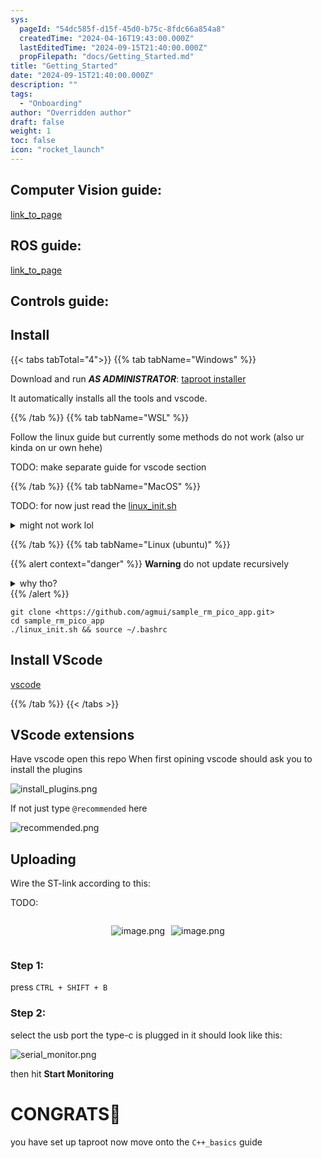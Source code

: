```yaml
---
sys:
  pageId: "54dc585f-d15f-45d0-b75c-8fdc66a854a8"
  createdTime: "2024-04-16T19:43:00.000Z"
  lastEditedTime: "2024-09-15T21:40:00.000Z"
  propFilepath: "docs/Getting_Started.md"
title: "Getting_Started"
date: "2024-09-15T21:40:00.000Z"
description: ""
tags:
  - "Onboarding"
author: "Overridden author"
draft: false
weight: 1
toc: false
icon: "rocket_launch"
---
```


## Computer Vision guide:

[link_to_page](86d45bc0-388b-4d26-8848-44f255f73d0e)

## ROS guide:

[link_to_page](3c76c1de-ec8f-46d6-8b0a-294005edc2d5)

## Controls guide:

## Install

{{< tabs tabTotal="4">}}
{{% tab tabName="Windows" %}}

Download and run _**AS ADMINISTRATOR**_: [taproot installer](https://github.com/Thornbots/TeachingFreshies/releases/tag/1.0)

It automatically installs all the tools and vscode.

{{% /tab %}}
{{% tab tabName="WSL" %}}

Follow the linux guide but currently some methods do not work (also ur kinda on ur own hehe)

TODO: make separate guide for vscode section

{{% /tab %}}
{{% tab tabName="MacOS" %}}

TODO: for now just read the [linux_init.sh](https://github.com/agmui/sample_rm_pico_app/blob/main/linux_init.sh)

<details>
<summary>might not work lol</summary>

`brew install libusb pkg-config`

Next install: [vscode](https://code.visualstudio.com/Download)

</details>

{{% /tab %}}
{{% tab tabName="Linux (ubuntu)" %}}

{{% alert context="danger" %}}
**Warning** do not update recursively
<details>
<summary>why tho?</summary>
There are some submodules that may go on for a while (like tinyusb) and I highly
recommend you don't need to get them.
If you want to see what submodules I update just look in `linux_init.sh`
</details>
{{% /alert %}}

```shell
git clone <https://github.com/agmui/sample_rm_pico_app.git>
cd sample_rm_pico_app
./linux_init.sh && source ~/.bashrc
```

## Install VScode

[vscode](https://code.visualstudio.com/Download)

{{% /tab %}}
{{< /tabs >}}

## VScode extensions

Have vscode open this repo
When first opining vscode should ask you to install the plugins

![install_plugins.png](https://prod-files-secure.s3.us-west-2.amazonaws.com/d518164a-d88e-44d1-a4ee-3adb3bd8bce0/89bd30f0-1825-4e77-867b-0a41ce370880/install_plugins.png?X-Amz-Algorithm=AWS4-HMAC-SHA256&X-Amz-Content-Sha256=UNSIGNED-PAYLOAD&X-Amz-Credential=ASIAZI2LB4666JJWKDGG%2F20250327%2Fus-west-2%2Fs3%2Faws4_request&X-Amz-Date=20250327T230808Z&X-Amz-Expires=3600&X-Amz-Security-Token=IQoJb3JpZ2luX2VjEOf%2F%2F%2F%2F%2F%2F%2F%2F%2F%2FwEaCXVzLXdlc3QtMiJHMEUCIEAYTDaxQrRbUvJ6lLqDB0k9AFJTMslcYeXHr8FfIz2pAiEAyUQwZ%2F4fQrHVH1QTbeHazUd8OBsjR6vtTEwrMEZsOSEq%2FwMIUBAAGgw2Mzc0MjMxODM4MDUiDDMrTw%2Bz6dfFZgvTRSrcA3bMeFfMticRngJ1rnu5nE%2BlP0XZloilSS%2Fvgi5SXLkGYebtz3h7je%2F8VnFFkiqBbF83q7zxGrz8dufZ9uu15GKCW5Oh%2BBwT4MHbw4nam7odxPosxZZiXR6PvysatyNnQZ%2F15D%2BgXtcXeyQwSdle8O8m5h7j71UtJKpJwiEQ3b8DhEBN3R3tMm18IHh%2FrZMPA515gOidmEstatu6%2BrDV3k4%2BESEgiBHcu7UrZJOEQHyxS%2B2G513uEn7mzy8rDFr%2BCROqAVcmm3dDoOOWDIL6nXNdOW1QqQfmsj7z45AmaoqZEU%2B%2FFIs2DCVO%2FCudqeJldEZu%2BlleytZcd8nQbhj8qkXpBBFxWq48Qv2cLsIWigJGBvvIXMIwnz3ZlReHfkj2qLvsGPbollILuGc5jmNZ66bpNk%2FdtDz%2FhOABK1%2B390hT4qIypcOhfBY2j1ZPl5WNtP7fEUyOSEsrfYLH71yLKUDcdsei0DikY7GeHmI%2F814g3EP%2BSN25C3Xb7SL9hmC%2BRGwAhieifSJWS1Y7JVEpShf%2BdXLQGmd5eJ4GEOklRVuYhWCmVvI91I9N%2BO9RnWMBYDvrzk80Js4agkfZCMdeqgliZmcqhikI6AEeXOFKS%2FeqFC%2Fn%2FYquwz7hYO40MM2hl78GOqUBE4dqt74gQuneVA8D0ZlBU7HvC52NumI246YXrJGawf9ZMf1sBIEXKBHvGS40Xes1s0x798yQHHwPKEUSxK5fJve1CMMJg7UwUPAJlA4M3kHXQP5wzbRN%2F254xKzGKSSM%2ByLk9JnwsNFi64AWlviRzREVLgaCK%2BmaMEOCyqhf37WzJBXhYJLK41S9wZerdUoIBKwgzs3VHnWoM%2Bn50Um0PYx9WokC&X-Amz-Signature=0e36f862ed5bf0ee9ed30f297bc564f3578d9c216ea3a2f795c843ddb90d41e5&X-Amz-SignedHeaders=host&x-id=GetObject)

If not just type `@recommended` here  

![recommended.png](https://prod-files-secure.s3.us-west-2.amazonaws.com/d518164a-d88e-44d1-a4ee-3adb3bd8bce0/61e661e9-5d85-4dfc-be0d-8d2097a5e793/recommended.png?X-Amz-Algorithm=AWS4-HMAC-SHA256&X-Amz-Content-Sha256=UNSIGNED-PAYLOAD&X-Amz-Credential=ASIAZI2LB4666JJWKDGG%2F20250327%2Fus-west-2%2Fs3%2Faws4_request&X-Amz-Date=20250327T230808Z&X-Amz-Expires=3600&X-Amz-Security-Token=IQoJb3JpZ2luX2VjEOf%2F%2F%2F%2F%2F%2F%2F%2F%2F%2FwEaCXVzLXdlc3QtMiJHMEUCIEAYTDaxQrRbUvJ6lLqDB0k9AFJTMslcYeXHr8FfIz2pAiEAyUQwZ%2F4fQrHVH1QTbeHazUd8OBsjR6vtTEwrMEZsOSEq%2FwMIUBAAGgw2Mzc0MjMxODM4MDUiDDMrTw%2Bz6dfFZgvTRSrcA3bMeFfMticRngJ1rnu5nE%2BlP0XZloilSS%2Fvgi5SXLkGYebtz3h7je%2F8VnFFkiqBbF83q7zxGrz8dufZ9uu15GKCW5Oh%2BBwT4MHbw4nam7odxPosxZZiXR6PvysatyNnQZ%2F15D%2BgXtcXeyQwSdle8O8m5h7j71UtJKpJwiEQ3b8DhEBN3R3tMm18IHh%2FrZMPA515gOidmEstatu6%2BrDV3k4%2BESEgiBHcu7UrZJOEQHyxS%2B2G513uEn7mzy8rDFr%2BCROqAVcmm3dDoOOWDIL6nXNdOW1QqQfmsj7z45AmaoqZEU%2B%2FFIs2DCVO%2FCudqeJldEZu%2BlleytZcd8nQbhj8qkXpBBFxWq48Qv2cLsIWigJGBvvIXMIwnz3ZlReHfkj2qLvsGPbollILuGc5jmNZ66bpNk%2FdtDz%2FhOABK1%2B390hT4qIypcOhfBY2j1ZPl5WNtP7fEUyOSEsrfYLH71yLKUDcdsei0DikY7GeHmI%2F814g3EP%2BSN25C3Xb7SL9hmC%2BRGwAhieifSJWS1Y7JVEpShf%2BdXLQGmd5eJ4GEOklRVuYhWCmVvI91I9N%2BO9RnWMBYDvrzk80Js4agkfZCMdeqgliZmcqhikI6AEeXOFKS%2FeqFC%2Fn%2FYquwz7hYO40MM2hl78GOqUBE4dqt74gQuneVA8D0ZlBU7HvC52NumI246YXrJGawf9ZMf1sBIEXKBHvGS40Xes1s0x798yQHHwPKEUSxK5fJve1CMMJg7UwUPAJlA4M3kHXQP5wzbRN%2F254xKzGKSSM%2ByLk9JnwsNFi64AWlviRzREVLgaCK%2BmaMEOCyqhf37WzJBXhYJLK41S9wZerdUoIBKwgzs3VHnWoM%2Bn50Um0PYx9WokC&X-Amz-Signature=93bda8eb99ebb9c2c6f7da39aeafcc5f7299db5e480df03ab4fe264019973941&X-Amz-SignedHeaders=host&x-id=GetObject)

## Uploading

Wire the ST-link according to this:

TODO:

<div style="display: flex;flex-direction: row; column-gap:10px; max-width: 630px;justify-content: center;">
<div>

![image.png](https://prod-files-secure.s3.us-west-2.amazonaws.com/d518164a-d88e-44d1-a4ee-3adb3bd8bce0/210ecb78-1116-4d7b-b9b7-2292f66fa2c2/image.png?X-Amz-Algorithm=AWS4-HMAC-SHA256&X-Amz-Content-Sha256=UNSIGNED-PAYLOAD&X-Amz-Credential=ASIAZI2LB466ZCIJCQNA%2F20250327%2Fus-west-2%2Fs3%2Faws4_request&X-Amz-Date=20250327T230810Z&X-Amz-Expires=3600&X-Amz-Security-Token=IQoJb3JpZ2luX2VjEOf%2F%2F%2F%2F%2F%2F%2F%2F%2F%2FwEaCXVzLXdlc3QtMiJIMEYCIQDACRQ2R4pamOKhpm3TNkp4ES7FgI6OWuHDeXEBm4HaMwIhALmwmgYaijyFpKjjJQKpRvReEPB%2FKm6ZQIUN%2FJRlvpCFKv8DCFAQABoMNjM3NDIzMTgzODA1IgzRwCqC0HSorqkP2Z4q3AMfgvC%2FdE17cIUOmoANHUXH1XSuu4qTL3TxuTT3pPYAYwkZ8m13fL67yD9vMa8H4ZFqlhj3SMW38WcdALx3Zdyw29tKyaO%2FYOAqZtoTGcCiF2uRDnDNpSXssQGFd5l1p%2FF%2BPBEXjBhEOZLjUo3wYJXGvyA2PAC4iY%2FEneV%2FZmLzwN7mgoJSreynOtST1faZtwJSK0r%2FvPm4yQ%2FNDbsNJ1hU8568IyjHzfm6T3RQM%2FX5imkG2UesK%2FuJRewnVg6fuQu3qG4giPhnmGxy8BPbmTgvd8JykY1zLbJfbZJb8HmrDs5ZjsLthiIUJAsLLu6FVEmx032PaOUEXxQsQV9eMBvhTd7cK%2FAFJjSKeFS0JFsTv2VUsPCCcrWa6hBEvEP4fOy3zZ2z3Ggznx%2FR2%2BiT%2BfCOOh%2BH2i39082bzGL2RhyyuelFVtUHlWMWTz1lV7S2Mu%2FayCUN7hXehCTv3dAMe%2FojnrrvNTZsPHkgyokRbLCiP5MgJNJsRSvB97pRcn%2FOJB6YiiF1a8wE7LjLRuVkZa%2FBlDDK7lGHTONJK0%2BAtSS4YMPllj%2BBW0gfOzWx0kyoGQ5aRbSw4coV2GP98L7ZlruHol2M3XuEPnM9tKybIEHdGNlBmDTJAs3Mqv7TgjDEoZe%2FBjqkAa3bCydd%2BdRokLgxzGhjoc9jhNaB8Z0ezrFmBu0ff7WxROmlGy%2BbG7MEjru4dNztPwrQzyHkdOUL1UoCh73nCk7Y5wxsp%2Fy1%2FtPaQbzY8ahDQRju9GyYHmZ%2FLBuILcLBJBhm1pwipB3WZnH0R6YJuKlDideUDC28v0aP%2FMb3qglW9U0NTs8U0AzqPBpEOFu%2FIEzhfo7AfYd%2BqW2jmt%2F%2Bu6yXnYH%2B&X-Amz-Signature=18fc5ed35852ae1edf20645305cefaff086eeffe99c7eac6a33d32fe502ecf17&X-Amz-SignedHeaders=host&x-id=GetObject)

</div>
<div>

![image.png](https://prod-files-secure.s3.us-west-2.amazonaws.com/d518164a-d88e-44d1-a4ee-3adb3bd8bce0/33a0fd0f-8ca6-4a86-8e09-26e95ded1fff/image.png?X-Amz-Algorithm=AWS4-HMAC-SHA256&X-Amz-Content-Sha256=UNSIGNED-PAYLOAD&X-Amz-Credential=ASIAZI2LB466Z2K5IGYE%2F20250327%2Fus-west-2%2Fs3%2Faws4_request&X-Amz-Date=20250327T230810Z&X-Amz-Expires=3600&X-Amz-Security-Token=IQoJb3JpZ2luX2VjEOf%2F%2F%2F%2F%2F%2F%2F%2F%2F%2FwEaCXVzLXdlc3QtMiJGMEQCIH%2BygQzDF7io7QykW19FJLRa3L1L3a%2BzzCrWrW%2BjevayAiBS4l8no%2FXBFA05HW19FSu6s7GOAsL%2FrhDMwLSx2RQ5Iyr%2FAwhQEAAaDDYzNzQyMzE4MzgwNSIMAQQIjsXXNOCST9SYKtwDfpsiml9ChzExuKYiFlOsHAo2MauouAWOP%2BRJEoufTeB%2Bd%2FvvTeR0nMjYnPT86fgmCov%2BMEnNpcP5TjCnRScvudsNmnLBN%2FWrDyYPuvKm1RaN4uSttapEDPYtSyTI1%2BlCjDAmqy0RTxT5mmxRz%2FGkxaHBOoBwsW%2BHyjqr4y5TVWvROIKKuOg2pv4ixFSmC5ZvJhGBkGJFGI6J8TRxuVd%2BRPJdRisH90raiExZ%2BnuH0vD1twrU%2FiJCJrYBw3r2Xuwu8fGhZorJ41wxX0bWXgKWeIFCxWl2i6UmA2BLZHd3ANBlBhsNRcCc53FD0hBefbGmkTtcTfTQ91ZvYRCHOUDKM43Yto2%2FYwxnbX1wPNlnnnOdRaNEdv%2BmrmIpUiwrbgKHuwls3blgM%2FJTRnbfj5rxCOMLeS0oFeI8esMC5MiDGgoGSUtr0PwTWQhHDIpjQ7iD5%2BHhgALeiuyuxEHjwTVokHkN2YqDBgjI8mC%2F%2FVjV%2Fk5F6kJqH4lOtDsp2eN9dE924v3s31sc2pynhtxXo8Eh5M3gAol6BWsRopH1rEGDUKIkLur%2BtiHgQ9w4jJW%2Bcd0g8haDQ0SA4Wn5z4i%2BFEZah73fDiGIrwCC5GbIVFKVVBnIBY1dbcT8JMy5%2F1IwmKKXvwY6pgEhHgMqjUzycv%2FcO8ULHzTo8%2Bc%2BXW6RYr8Nvl6ezLIqTxlonT4ViIH6M9umU2X0P7jmJ0hJsomJZt9xNKCgtx%2F2xWJdAt%2BSuMmHFzCtMJJiy7Wz2etLK2UVe%2Bh2J97MbMbgzmJ4cSH0SL4lHjZ9PodbU5UPSg24iOYZMg7WBOBchQWUScDRM7SscGh66Z6y9W%2FOXK5xNeICajEbo5HBAjPAss0fl7zu&X-Amz-Signature=6ff4d15ef97393aa05a1aa16345218f0e8661026c4d67e233df3773e8acace94&X-Amz-SignedHeaders=host&x-id=GetObject)

</div>
</div>

### Step 1:

press `CTRL + SHIFT + B`

### Step 2:

select the usb port the type-c is plugged in it should look like this:

![serial_monitor.png](https://prod-files-secure.s3.us-west-2.amazonaws.com/d518164a-d88e-44d1-a4ee-3adb3bd8bce0/f03f4774-05d4-4393-b6a0-d5efb6d315ab/serial_monitor.png?X-Amz-Algorithm=AWS4-HMAC-SHA256&X-Amz-Content-Sha256=UNSIGNED-PAYLOAD&X-Amz-Credential=ASIAZI2LB4666JJWKDGG%2F20250327%2Fus-west-2%2Fs3%2Faws4_request&X-Amz-Date=20250327T230808Z&X-Amz-Expires=3600&X-Amz-Security-Token=IQoJb3JpZ2luX2VjEOf%2F%2F%2F%2F%2F%2F%2F%2F%2F%2FwEaCXVzLXdlc3QtMiJHMEUCIEAYTDaxQrRbUvJ6lLqDB0k9AFJTMslcYeXHr8FfIz2pAiEAyUQwZ%2F4fQrHVH1QTbeHazUd8OBsjR6vtTEwrMEZsOSEq%2FwMIUBAAGgw2Mzc0MjMxODM4MDUiDDMrTw%2Bz6dfFZgvTRSrcA3bMeFfMticRngJ1rnu5nE%2BlP0XZloilSS%2Fvgi5SXLkGYebtz3h7je%2F8VnFFkiqBbF83q7zxGrz8dufZ9uu15GKCW5Oh%2BBwT4MHbw4nam7odxPosxZZiXR6PvysatyNnQZ%2F15D%2BgXtcXeyQwSdle8O8m5h7j71UtJKpJwiEQ3b8DhEBN3R3tMm18IHh%2FrZMPA515gOidmEstatu6%2BrDV3k4%2BESEgiBHcu7UrZJOEQHyxS%2B2G513uEn7mzy8rDFr%2BCROqAVcmm3dDoOOWDIL6nXNdOW1QqQfmsj7z45AmaoqZEU%2B%2FFIs2DCVO%2FCudqeJldEZu%2BlleytZcd8nQbhj8qkXpBBFxWq48Qv2cLsIWigJGBvvIXMIwnz3ZlReHfkj2qLvsGPbollILuGc5jmNZ66bpNk%2FdtDz%2FhOABK1%2B390hT4qIypcOhfBY2j1ZPl5WNtP7fEUyOSEsrfYLH71yLKUDcdsei0DikY7GeHmI%2F814g3EP%2BSN25C3Xb7SL9hmC%2BRGwAhieifSJWS1Y7JVEpShf%2BdXLQGmd5eJ4GEOklRVuYhWCmVvI91I9N%2BO9RnWMBYDvrzk80Js4agkfZCMdeqgliZmcqhikI6AEeXOFKS%2FeqFC%2Fn%2FYquwz7hYO40MM2hl78GOqUBE4dqt74gQuneVA8D0ZlBU7HvC52NumI246YXrJGawf9ZMf1sBIEXKBHvGS40Xes1s0x798yQHHwPKEUSxK5fJve1CMMJg7UwUPAJlA4M3kHXQP5wzbRN%2F254xKzGKSSM%2ByLk9JnwsNFi64AWlviRzREVLgaCK%2BmaMEOCyqhf37WzJBXhYJLK41S9wZerdUoIBKwgzs3VHnWoM%2Bn50Um0PYx9WokC&X-Amz-Signature=7f88d5832a19f2e65cb89a9ab2ab9093c8a15bd1f9655ad1fd50e9bb45303d2f&X-Amz-SignedHeaders=host&x-id=GetObject)

then hit **Start Monitoring**

# CONGRATS🎉

you have set up taproot now move onto the `C++_basics` guide
